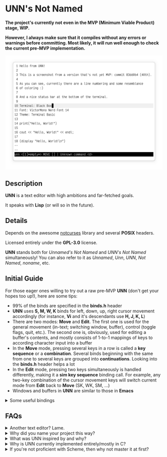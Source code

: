 # UNN's Not Named

**The project's currently not even in the MVP (Minimum Viable Product) stage, WIP.**

**However, I always make sure that it compiles without any errors or warnings before committing. Most likely, it will run well enough to check the current pre-MVP implementation.**

![UNN's screenshot](screenshot.png)

## Description

**UNN** is a text editor with high ambitions and far-fetched goals. 

It speaks with **Lisp** (or will so in the future).

## Details

Depends on the awesome [notcurses](https://github.com/dankamongmen/notcurses) library and several **POSIX** headers.

Licensed entirely under the **GPL-3.0** license.

**UNN** stands both for *Unnamed's Not Named* and *UNN's Not Named* simultaneously! You can also refer to it as *Unnamed*, *Unn*, *UNN*, *Not Named*, *noname*, etc.

## Initial Guide

For those eager ones willing to try out a raw pre-MVP **UNN** (don't get your hopes too up!), here are some tips:

* 99% of the binds are specified in the **binds.h** header
* **UNN** uses **S, M, W, K** binds for left, down, up, right cursor movement accordingly (for instance, **Vi** and it's descendants use **H, J, K, L**)
* There are two modes: **Move** and **Edit**. The first one is used for the general movement (in-text; switching window, buffer), control (toggle flags, quit, etc.). The second one is, obviously, used for editing a buffer's contents, and mostly consists of 1-to-1 mappings of keys to according character input into a buffer
* In the **Move** mode, pressing several keys in a row is called a **key sequence** or a **combination**. Several binds beginning with the same from one to several keys are grouped into **continuations**. Looking into the **binds.h** header helps a lot
* In the **Edit** mode, pressing two keys simultaneously is handled differently, making it a **sim key sequence** binding call. For example, any two-key combination of the cursor movement keys will switch current mode from **Edit** back to **Move** (SK, WK, SM, ...)
* Windows and buffers in **UNN** are similar to those in **Emacs**

<details>
  <summary>Some useful bindings</summary>

  **cfo** (control, file, open) - open a prompt for the user to input a new file 's path to be open, create a new buffer linked to the file, and switch current window's buffer to it

  **cfss** (control, file, save, current) - save current buffer's contents to it's linked file path

  **cfso** (control, file, save, other) - open a prompt for the user to input a new path to be set for the current window's buffer, then save the buffer like the **cfss** bind does

  **ctm** (control, toggle, markers) - toggle line continuation markers, that are placed at the right border of a window to mark long lines (so long that don't fit the current window)

  **ctl** (conrol, toggle, line numbers) - toggle line numbers located at the left border of a window that... number lines!

  **f** (forward) - move cursor to the first character of the next space-delimited word

  **b** (backward) - move cursor to the last character of the previous space-delimited word
</details>



## FAQs

<details>
  <summary>Another text editor? Lame.</summary>
    I know, really. For me, above all, UNN is a pet-project and a hobby.
</details>

<details>
  <summary>Why did you name your project this way?</summary>
    For you to ask, and yes, I'm serious. Well, you can also interpret the naming as the representation of UNN's infinite capabilities - there are so much of them and there is so much to possibly add, that you simply can't express it with words, you just <b>can't name it</b>.
</details>

<details>
  <summary>What was UNN inspired by and why?</summary>
    Good question! First and the most influential of them all is <b>Emacs</b>, because of it's overall complexity and the fact that it <i>speaks with Lisp</i>. I love the idea of a jack-of-all-trades editor. But I'm not really a fan of Emacs Lisp and would've been a lot more amazed by Emacs if it was fully written in Lisp. I was also inspired by <b>Vim</b> because it basically represents an entire domain-specific language for text/code editing, your editing speeds up enormously when you finally acquire at least intermediate proficiency with it! But, as silly as it sounds, I want my text editor be more than a text editing utility. Otherwise, why would it <i>speak with Lisp</i>? Infinite extensibility on top! My love for <b>CLI</b>, <b>TUI</b> and the general terminal workflow also played an important role in the decision of implementing my own <b>unnamed</b> text editor.
</details>

<details>
  <summary>Why is UNN currently implemented entirely/mostly in C?</summary>
    It's planned to be this way. What I want to do is to firstly make a bit "crappy" (because of my first-time experience) version of UNN in an environment that I'm already familiar with, to, you know, bootstrap the workflow. This first version will be the UNN's <b>MVP</b> (Minimum Viable Project). From the moment I have implemented the MVP, I'll be writing code almost exclusively in and with it. The reason I haven't begun doing everything in Scheme Lisp is because I'm not so proficient in it (newbie), and I'll gain the proficiency gradually by extending and rewriting parts of the editor in Scheme. I love <b>C</b> because of it's simplicity, "low-levelness". And it's great that the most Scheme implementations provide a C interoperability. Also, it's a language that I already know really well.
</details>

<details>
  <summary>If you're not proficient with Scheme, then why not master it at first?</summary>
    Because I'm truly eager to implement UNN!
</details>